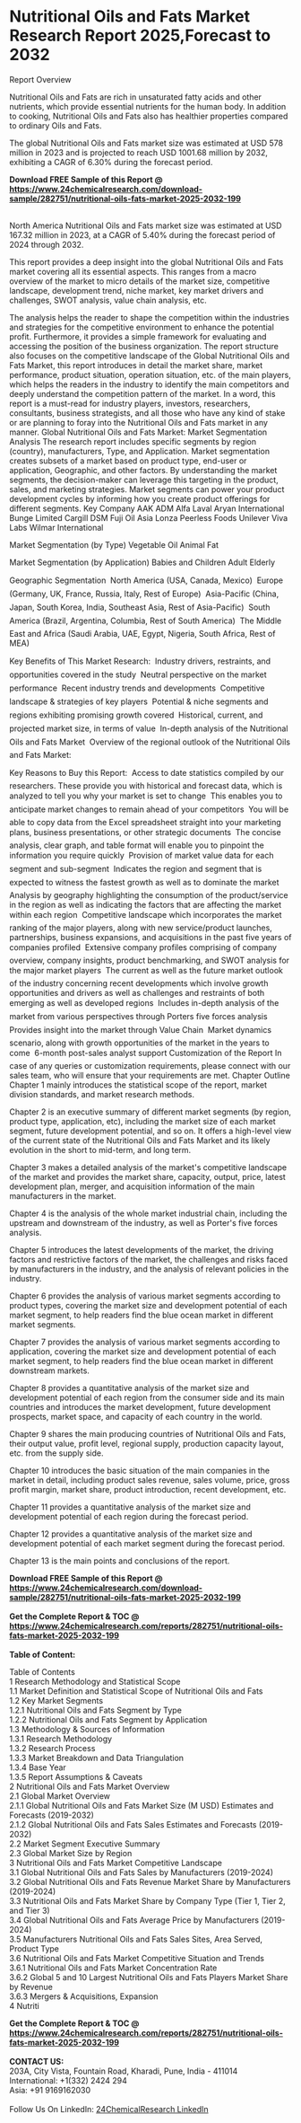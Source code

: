 <h1>Nutritional Oils and Fats Market Research Report 2025,Forecast to 2032</h1><p>Report Overview</p><p>
Nutritional Oils and Fats are rich in unsaturated fatty acids and other nutrients, which provide essential nutrients for the human body. In addition to cooking, Nutritional Oils and Fats also has healthier properties compared to ordinary Oils and Fats.</p><p>
The global Nutritional Oils and Fats market size was estimated at USD 578 million in 2023 and is projected to reach USD 1001.68 million by 2032, exhibiting a CAGR of 6.30% during the forecast period.</p><div><b>Download FREE Sample of this Report @ 
            <a href="https://www.24chemicalresearch.com/download-sample/282751/nutritional-oils-fats-market-2025-2032-199">
            https://www.24chemicalresearch.com/download-sample/282751/nutritional-oils-fats-market-2025-2032-199</a></b></div><br><p>
North America Nutritional Oils and Fats market size was estimated at USD 167.32 million in 2023, at a CAGR of 5.40% during the forecast period of 2024 through 2032.</p><p>
This report provides a deep insight into the global Nutritional Oils and Fats market covering all its essential aspects. This ranges from a macro overview of the market to micro details of the market size, competitive landscape, development trend, niche market, key market drivers and challenges, SWOT analysis, value chain analysis, etc.</p><p>
The analysis helps the reader to shape the competition within the industries and strategies for the competitive environment to enhance the potential profit. Furthermore, it provides a simple framework for evaluating and accessing the position of the business organization. The report structure also focuses on the competitive landscape of the Global Nutritional Oils and Fats Market, this report introduces in detail the market share, market performance, product situation, operation situation, etc. of the main players, which helps the readers in the industry to identify the main competitors and deeply understand the competition pattern of the market.
In a word, this report is a must-read for industry players, investors, researchers, consultants, business strategists, and all those who have any kind of stake or are planning to foray into the Nutritional Oils and Fats market in any manner.
Global Nutritional Oils and Fats Market: Market Segmentation Analysis
The research report includes specific segments by region (country), manufacturers, Type, and Application. Market segmentation creates subsets of a market based on product type, end-user or application, Geographic, and other factors. By understanding the market segments, the decision-maker can leverage this targeting in the product, sales, and marketing strategies. Market segments can power your product development cycles by informing how you create product offerings for different segments.
Key Company
AAK
ADM
Alfa Laval
Aryan International
Bunge Limited
Cargill
DSM
Fuji Oil Asia
Lonza
Peerless Foods
Unilever
Viva Labs
Wilmar International</p><p>
Market Segmentation (by Type)
Vegetable Oil
Animal Fat</p><p>
Market Segmentation (by Application)
Babies and Children
Adult
Elderly</p><p>
Geographic Segmentation
 North America (USA, Canada, Mexico)
 Europe (Germany, UK, France, Russia, Italy, Rest of Europe)
 Asia-Pacific (China, Japan, South Korea, India, Southeast Asia, Rest of Asia-Pacific)
 South America (Brazil, Argentina, Columbia, Rest of South America)
 The Middle East and Africa (Saudi Arabia, UAE, Egypt, Nigeria, South Africa, Rest of MEA)</p><p>
Key Benefits of This Market Research:
 Industry drivers, restraints, and opportunities covered in the study
 Neutral perspective on the market performance
 Recent industry trends and developments
 Competitive landscape &amp; strategies of key players
 Potential &amp; niche segments and regions exhibiting promising growth covered
 Historical, current, and projected market size, in terms of value
 In-depth analysis of the Nutritional Oils and Fats Market
 Overview of the regional outlook of the Nutritional Oils and Fats Market:</p><p>
Key Reasons to Buy this Report:
 Access to date statistics compiled by our researchers. These provide you with historical and forecast data, which is analyzed to tell you why your market is set to change
 This enables you to anticipate market changes to remain ahead of your competitors
 You will be able to copy data from the Excel spreadsheet straight into your marketing plans, business presentations, or other strategic documents
 The concise analysis, clear graph, and table format will enable you to pinpoint the information you require quickly
 Provision of market value data for each segment and sub-segment
 Indicates the region and segment that is expected to witness the fastest growth as well as to dominate the market
 Analysis by geography highlighting the consumption of the product/service in the region as well as indicating the factors that are affecting the market within each region
 Competitive landscape which incorporates the market ranking of the major players, along with new service/product launches, partnerships, business expansions, and acquisitions in the past five years of companies profiled
 Extensive company profiles comprising of company overview, company insights, product benchmarking, and SWOT analysis for the major market players
 The current as well as the future market outlook of the industry concerning recent developments which involve growth opportunities and drivers as well as challenges and restraints of both emerging as well as developed regions
 Includes in-depth analysis of the market from various perspectives through Porters five forces analysis
 Provides insight into the market through Value Chain
 Market dynamics scenario, along with growth opportunities of the market in the years to come
 6-month post-sales analyst support
Customization of the Report
In case of any queries or customization requirements, please connect with our sales team, who will ensure that your requirements are met.
Chapter Outline
Chapter 1 mainly introduces the statistical scope of the report, market division standards, and market research methods.</p><p>
Chapter 2 is an executive summary of different market segments (by region, product type, application, etc), including the market size of each market segment, future development potential, and so on. It offers a high-level view of the current state of the Nutritional Oils and Fats Market and its likely evolution in the short to mid-term, and long term.</p><p>
Chapter 3 makes a detailed analysis of the market's competitive landscape of the market and provides the market share, capacity, output, price, latest development plan, merger, and acquisition information of the main manufacturers in the market.</p><p>
Chapter 4 is the analysis of the whole market industrial chain, including the upstream and downstream of the industry, as well as Porter's five forces analysis.</p><p>
Chapter 5 introduces the latest developments of the market, the driving factors and restrictive factors of the market, the challenges and risks faced by manufacturers in the industry, and the analysis of relevant policies in the industry.</p><p>
Chapter 6 provides the analysis of various market segments according to product types, covering the market size and development potential of each market segment, to help readers find the blue ocean market in different market segments.</p><p>
Chapter 7 provides the analysis of various market segments according to application, covering the market size and development potential of each market segment, to help readers find the blue ocean market in different downstream markets.</p><p>
Chapter 8 provides a quantitative analysis of the market size and development potential of each region from the consumer side and its main countries and introduces the market development, future development prospects, market space, and capacity of each country in the world.</p><p>
Chapter 9 shares the main producing countries of Nutritional Oils and Fats, their output value, profit level, regional supply, production capacity layout, etc. from the supply side.</p><p>
Chapter 10 introduces the basic situation of the main companies in the market in detail, including product sales revenue, sales volume, price, gross profit margin, market share, product introduction, recent development, etc.</p><p>
Chapter 11 provides a quantitative analysis of the market size and development potential of each region during the forecast period.</p><p>
Chapter 12 provides a quantitative analysis of the market size and development potential of each market segment during the forecast period.</p><p>
Chapter 13 is the main points and conclusions of the report.</p><p>
</p><div><b>Download FREE Sample of this Report @ 
            <a href="https://www.24chemicalresearch.com/download-sample/282751/nutritional-oils-fats-market-2025-2032-199">
            https://www.24chemicalresearch.com/download-sample/282751/nutritional-oils-fats-market-2025-2032-199</a></b></div><br><div><b>Get the Complete Report & TOC @ 
            <a href="https://www.24chemicalresearch.com/reports/282751/nutritional-oils-fats-market-2025-2032-199">
            https://www.24chemicalresearch.com/reports/282751/nutritional-oils-fats-market-2025-2032-199</a></b></div><br>
            <b>Table of Content:</b><p>Table of Contents<br />
1 Research Methodology and Statistical Scope<br />
1.1 Market Definition and Statistical Scope of Nutritional Oils and Fats<br />
1.2 Key Market Segments<br />
1.2.1 Nutritional Oils and Fats Segment by Type<br />
1.2.2 Nutritional Oils and Fats Segment by Application<br />
1.3 Methodology & Sources of Information<br />
1.3.1 Research Methodology<br />
1.3.2 Research Process<br />
1.3.3 Market Breakdown and Data Triangulation<br />
1.3.4 Base Year<br />
1.3.5 Report Assumptions & Caveats<br />
2 Nutritional Oils and Fats Market Overview<br />
2.1 Global Market Overview<br />
2.1.1 Global Nutritional Oils and Fats Market Size (M USD) Estimates and Forecasts (2019-2032)<br />
2.1.2 Global Nutritional Oils and Fats Sales Estimates and Forecasts (2019-2032)<br />
2.2 Market Segment Executive Summary<br />
2.3 Global Market Size by Region<br />
3 Nutritional Oils and Fats Market Competitive Landscape<br />
3.1 Global Nutritional Oils and Fats Sales by Manufacturers (2019-2024)<br />
3.2 Global Nutritional Oils and Fats Revenue Market Share by Manufacturers (2019-2024)<br />
3.3 Nutritional Oils and Fats Market Share by Company Type (Tier 1, Tier 2, and Tier 3)<br />
3.4 Global Nutritional Oils and Fats Average Price by Manufacturers (2019-2024)<br />
3.5 Manufacturers Nutritional Oils and Fats Sales Sites, Area Served, Product Type<br />
3.6 Nutritional Oils and Fats Market Competitive Situation and Trends<br />
3.6.1 Nutritional Oils and Fats Market Concentration Rate<br />
3.6.2 Global 5 and 10 Largest Nutritional Oils and Fats Players Market Share by Revenue<br />
3.6.3 Mergers & Acquisitions, Expansion<br />
4 Nutriti</p><div><b>Get the Complete Report & TOC @ 
            <a href="https://www.24chemicalresearch.com/reports/282751/nutritional-oils-fats-market-2025-2032-199">
            https://www.24chemicalresearch.com/reports/282751/nutritional-oils-fats-market-2025-2032-199</a></b></div><br><b>CONTACT US:</b><br>
            203A, City Vista, Fountain Road, Kharadi, Pune, India - 411014<br>
            International: +1(332) 2424 294<br>
            Asia: +91 9169162030 <br><br>
            Follow Us On LinkedIn: <a href="https://www.linkedin.com/company/24chemicalresearch/">24ChemicalResearch LinkedIn</a>